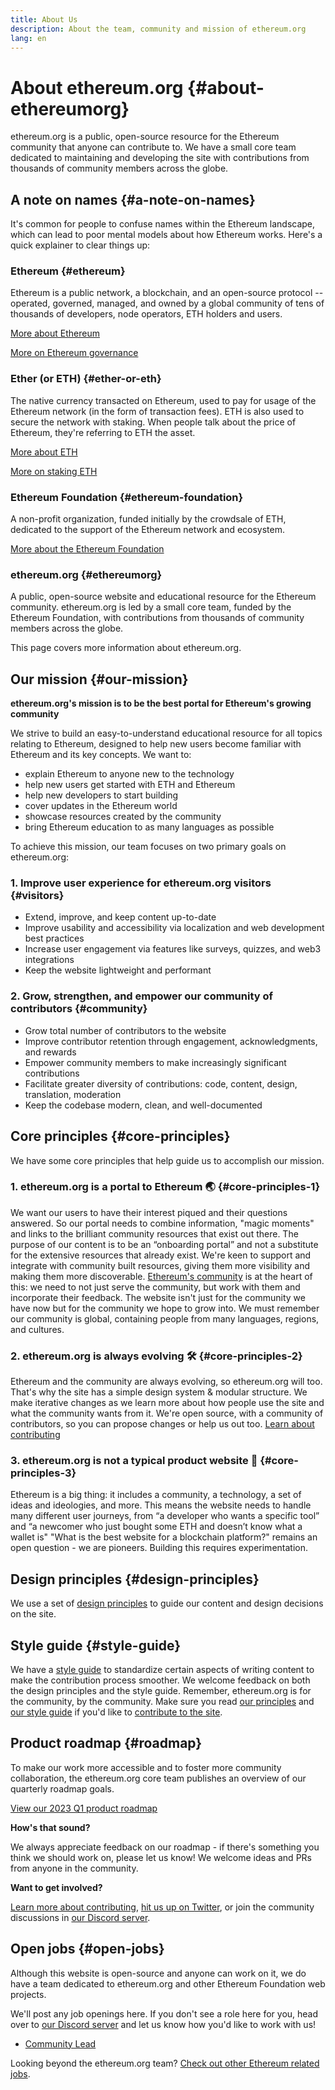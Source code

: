 ```yaml
---
title: About Us
description: About the team, community and mission of ethereum.org
lang: en
---
```


# About ethereum.org {#about-ethereumorg}

ethereum.org is a public, open-source resource for the Ethereum community that anyone can contribute to. We have a small core team dedicated to maintaining and developing the site with contributions from thousands of community members across the globe.

## A note on names {#a-note-on-names}

It's common for people to confuse names within the Ethereum landscape, which can lead to poor mental models about how Ethereum works. Here's a quick explainer to clear things up:

### Ethereum {#ethereum}

Ethereum is a public network, a blockchain, and an open-source protocol -- operated, governed, managed, and owned by a global community of tens of thousands of developers, node operators, ETH holders and users.

[More about Ethereum](/what-is-ethereum/)

[More on Ethereum governance](/governance/)

### Ether (or ETH) {#ether-or-eth}

The native currency transacted on Ethereum, used to pay for usage of the Ethereum network (in the form of transaction fees). ETH is also used to secure the network with staking. When people talk about the price of Ethereum, they're referring to ETH the asset.

[More about ETH](/eth/)

[More on staking ETH](/staking/)

### Ethereum Foundation {#ethereum-foundation}

A non-profit organization, funded initially by the crowdsale of ETH, dedicated to the support of the Ethereum network and ecosystem.

[More about the Ethereum Foundation](/foundation/)

### ethereum.org {#ethereumorg}

A public, open-source website and educational resource for the Ethereum community. ethereum.org is led by a small core team, funded by the Ethereum Foundation, with contributions from thousands of community members across the globe.

This page covers more information about ethereum.org.

## Our mission {#our-mission}

**ethereum.org's mission is to be the best portal for Ethereum's growing community**

We strive to build an easy-to-understand educational resource for all topics relating to Ethereum, designed to help new users become familiar with Ethereum and its key concepts. We want to:

- explain Ethereum to anyone new to the technology
- help new users get started with ETH and Ethereum
- help new developers to start building
- cover updates in the Ethereum world
- showcase resources created by the community
- bring Ethereum education to as many languages as possible

To achieve this mission, our team focuses on two primary goals on ethereum.org:

### 1. Improve user experience for ethereum.org visitors {#visitors}

- Extend, improve, and keep content up-to-date
- Improve usability and accessibility via localization and web development best practices
- Increase user engagement via features like surveys, quizzes, and web3 integrations
- Keep the website lightweight and performant

### 2. Grow, strengthen, and empower our community of contributors {#community}

- Grow total number of contributors to the website
- Improve contributor retention through engagement, acknowledgments, and rewards
- Empower community members to make increasingly significant contributions
- Facilitate greater diversity of contributions: code, content, design, translation, moderation
- Keep the codebase modern, clean, and well-documented

## Core principles {#core-principles}

We have some core principles that help guide us to accomplish our mission.

### 1. ethereum.org is a portal to Ethereum 🌏 {#core-principles-1}

We want our users to have their interest piqued and their questions answered. So our portal needs to combine information, "magic moments" and links to the brilliant community resources that exist out there. The purpose of our content is to be an “onboarding portal” and not a substitute for the extensive resources that already exist. We're keen to support and integrate with community built resources, giving them more visibility and making them more discoverable.
[Ethereum's community](/community/) is at the heart of this: we need to not just serve the community, but work with them and incorporate their feedback. The website isn't just for the community we have now but for the community we hope to grow into. We must remember our community is global, containing people from many languages, regions, and cultures.

### 2. ethereum.org is always evolving 🛠 {#core-principles-2}

Ethereum and the community are always evolving, so ethereum.org will too. That's why the site has a simple design system & modular structure. We make iterative changes as we learn more about how people use the site and what the community wants from it.
We're open source, with a community of contributors, so you can propose changes or help us out too.
[Learn about contributing](/contributing/)

### 3. ethereum.org is not a typical product website 🦄 {#core-principles-3}

Ethereum is a big thing: it includes a community, a technology, a set of ideas and ideologies, and more.
This means the website needs to handle many different user journeys, from “a developer who wants a specific tool” and “a newcomer who just bought some ETH and doesn’t know what a wallet is"
"What is the best website for a blockchain platform?" remains an open question - we are pioneers. Building this requires experimentation.

## Design principles {#design-principles}

We use a set of [design principles](/contributing/design-principles/) to guide our content and design decisions on the site.

## Style guide {#style-guide}

We have a [style guide](/contributing/style-guide/) to standardize certain aspects of writing content to make the contribution process smoother.
We welcome feedback on both the design principles and the style guide. Remember, ethereum.org is for the community, by the community.
Make sure you read [our principles](/contributing/design-principles/) and [our style guide](/contributing/style-guide/) if you'd like to [contribute to the site](/contributing/).

## Product roadmap {#roadmap}

To make our work more accessible and to foster more community collaboration, the ethereum.org core team publishes an overview of our quarterly roadmap goals.

[View our 2023 Q1 product roadmap](https://github.com/ethereum/ethereum-org-website/issues/9090)

**How's that sound?**

We always appreciate feedback on our roadmap - if there's something you think we should work on, please let us know! We welcome ideas and PRs from anyone in the community.

**Want to get involved?**

[Learn more about contributing](/contributing/), [hit us up on Twitter](https://twitter.com/ethdotorg), or join the community discussions in [our Discord server](https://discord.gg/CetY6Y4).

## Open jobs {#open-jobs}

Although this website is open-source and anyone can work on it, we do have a team dedicated to ethereum.org and other Ethereum Foundation web projects.

We'll post any job openings here. If you don't see a role here for you, head over to [our Discord server](https://discord.gg/CetY6Y4) and let us know how you'd like to work with us!

- [Community Lead](/about/community-lead/)

Looking beyond the ethereum.org team? [Check out other Ethereum related jobs](/community/get-involved/#ethereum-jobs/).
